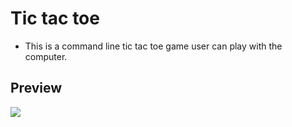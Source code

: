 # Tic tac toe
<ul>
  <li>This is a command line tic tac toe game user can play with the computer.</li>
</ul>

<h2>Preview</h2>
<img src="https://user-images.githubusercontent.com/91461938/195099474-caa0c516-8090-4022-a462-8bf4eb49788e.png">
